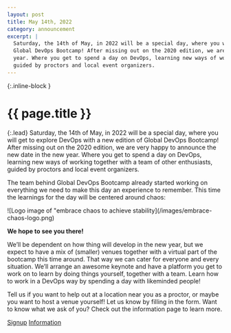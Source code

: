 ```yaml
---
layout: post
title: May 14th, 2022
category: announcement
excerpt: |
  Saturday, the 14th of May, in 2022 will be a special day, where you will get to explore DevOps with a new edition of
  Global DevOps Bootcamp! After missing out on the 2020 edition, we are very happy to announce the new date in the new
  year. Where you get to spend a day on DevOps, learning new ways of working together with a team of other enthusiasts,
  guided by proctors and local event organizers.
---
```


{:.inline-block }
# {{ page.title }}

{:.lead}
Saturday, the 14th of May, in 2022 will be a special day, where you will get to explore DevOps with a new edition of
Global DevOps Bootcamp! After missing out on the 2020 edition, we are very happy to announce the new date in the new
year. Where you get to spend a day on DevOps, learning new ways of working together with a team of other enthusiasts,
guided by proctors and local event organizers.

The team behind Global DevOps Bootcamp already started working on everything we need to make this day an experience to
remember. This time the
learnings for the day will be centered around chaos:
<div class="flex justify-center" markdown="1">
  ![Logo image of "embrace chaos to achieve stability](/images/embrace-chaos-logo.png)
</div>

**We hope to see you there!**

We’ll be dependent on how thing will develop in the new year, but we expect to have a mix of (smaller) venues together
with a virtual part of the bootcamp this time around. That way we can cater for everyone and every situation. We’ll
arrange an awesome keynote and have a platform you get to work on to learn by doing things yourself, together with a
team. Learn how to work in a DevOps way by spending a day with likeminded people!

Tell us if you want to help out at a location near you as a proctor, or maybe you want to host a venue yourself! Let us
know by filling in the form. Want to know what we ask of you? Check out the information page to learn more.

<div class="flex justify-center">
  <a class="inline-flex no-underline text-white bg-gdbc-orange border-0 py-2 px-6 focus:outline-none hover:gdbc-orange rounded text-lg"
    target="_blank" href="https://my.forms.app/form/6146634a2f6a6e3fadc8509f">Signup</a>
  <a class="ml-4 inline-flex no-underline text-gray-400 bg-gray-800 border-0 py-2 px-6 focus:outline-none hover:bg-gray-700 hover:text-white rounded text-lg"
    href="{{ '/venue-info' | relative_url }}">Information</a>
</div>